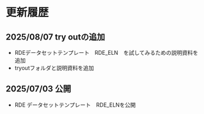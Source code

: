 # 更新履歴

## 2025/08/07 try outの追加
- RDEデータセットテンプレート　RDE_ELN　を試してみるための説明資料を追加
- tryoutフォルダと説明資料を追加

## 2025/07/03 公開
- RDE データセットテンプレート　RDE_ELNを公開
